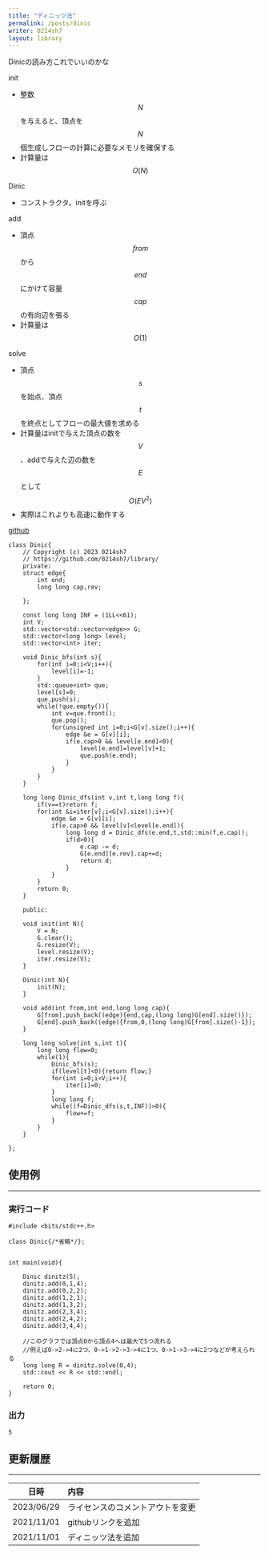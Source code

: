 ```yaml
---
title: "ディニッツ法"
permalink: /posts/dinic
writer: 0214sh7
layout: library
---
```


Dinicの読み方これでいいのかな

init
- 整数$$N$$を与えると、頂点を$$N$$個生成しフローの計算に必要なメモリを確保する
- 計算量は$$Ο(N)$$

Dinic
- コンストラクタ。initを呼ぶ

add
- 頂点$$from$$から$$end$$にかけて容量$$cap$$の有向辺を張る
- 計算量は$$O(1)$$

solve
- 頂点$$s$$を始点、頂点$$t$$を終点としてフローの最大値を求める
- 計算量はinitで与えた頂点の数を$$V$$、addで与えた辺の数を$$E$$として$$Ο(E V^2)$$
- 実際はこれよりも高速に動作する

[github](https://github.com/0214sh7/procon-library/blob/master/algorithm/dinic.cpp)

```
class Dinic{
    // Copyright (c) 2023 0214sh7
    // https://github.com/0214sh7/library/
    private:
    struct edge{
        int end;
        long long cap,rev;
        
    };
    
    const long long INF = (1LL<<61);
    int V;
    std::vector<std::vector<edge>> G;
    std::vector<long long> level;
    std::vector<int> iter;
    
    void Dinic_bfs(int s){
        for(int i=0;i<V;i++){
            level[i]=-1;
        }
        std::queue<int> que;
        level[s]=0;
        que.push(s);
        while(!que.empty()){
            int v=que.front();
            que.pop();
            for(unsigned int i=0;i<G[v].size();i++){
                edge &e = G[v][i];
                if(e.cap>0 && level[e.end]<0){
                    level[e.end]=level[v]+1;
                    que.push(e.end);
                }
            }
        }
    }
    
    long long Dinic_dfs(int v,int t,long long f){
        if(v==t)return f;
        for(int &i=iter[v];i<G[v].size();i++){
            edge &e = G[v][i];
            if(e.cap>0 && level[v]<level[e.end]){
                long long d = Dinic_dfs(e.end,t,std::min(f,e.cap));
                if(d>0){
                    e.cap -= d;
                    G[e.end][e.rev].cap+=d;
                    return d;
                }
            }
        }
        return 0;
    }
    
    public:
    
    void init(int N){
        V = N;
        G.clear();
        G.resize(V);
        level.resize(V);
        iter.resize(V);
    }
    
    Dinic(int N){
        init(N);
    }
    
    void add(int from,int end,long long cap){
        G[from].push_back((edge){end,cap,(long long)G[end].size()});
        G[end].push_back((edge){from,0,(long long)G[from].size()-1});
    }
    
    long long solve(int s,int t){
        long long flow=0;
        while(1){
            Dinic_bfs(s);
            if(level[t]<0){return flow;}
            for(int i=0;i<V;i++){
                iter[i]=0;
            }
            long long f;
            while((f=Dinic_dfs(s,t,INF))>0){
                flow+=f;
            }
        }
    }
    
};
```


## 使用例
***

### 実行コード
```
#include <bits/stdc++.h>

class Dinic{/*省略*/};


int main(void){
    
    Dinic dinitz(5);
    dinitz.add(0,1,4);
    dinitz.add(0,2,2);
    dinitz.add(1,2,1);
    dinitz.add(1,3,2);
    dinitz.add(2,3,4);
    dinitz.add(2,4,2);
    dinitz.add(3,4,4);
    
    //このグラフでは頂点0から頂点4へは最大で5つ流れる
    //例えば0->2->4に2つ、0->1->2->3->4に1つ、0->1->3->4に2つなどが考えられる
    long long R = dinitz.solve(0,4);
    std::cout << R << std::endl;
    
    return 0;
}

```

### 出力
```
5
```


## 更新履歴
***

| 日時 | 内容 |
| :---: | :--- |
| 2023/06/29 | ライセンスのコメントアウトを変更 |
| 2021/11/01 | githubリンクを追加 |
| 2021/11/01 | ディニッツ法を追加 |